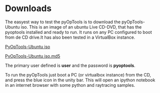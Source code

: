 # Downloads #

The easyest way to test the pyOpTools is to download the pyOpTools-Ubuntu iso. This is an image of an ubuntu Live CD-DVD, that has the pyoptools installed and ready to run. It runs on any PC configured to boot from de CD drive.It has also been tested in a VirtualBox instance.


[PyOpTools-Ubuntu iso](http://ubuntuone.com/6FRhEcutqo3eabA8e8dwnI)

[PyOpTools-Ubuntu iso.md5](http://ubuntuone.com/0a760Giht7n6ySmFdkbP5b)

The primary user defined is **user** and the password is **pyoptools**.

To run the pyOpTools just boot a PC (or virtualbox instance) from the CD, and press the blue icon in the unity bar. This will open an ipython notebook in an internet browser with some python and raytracing samples.

